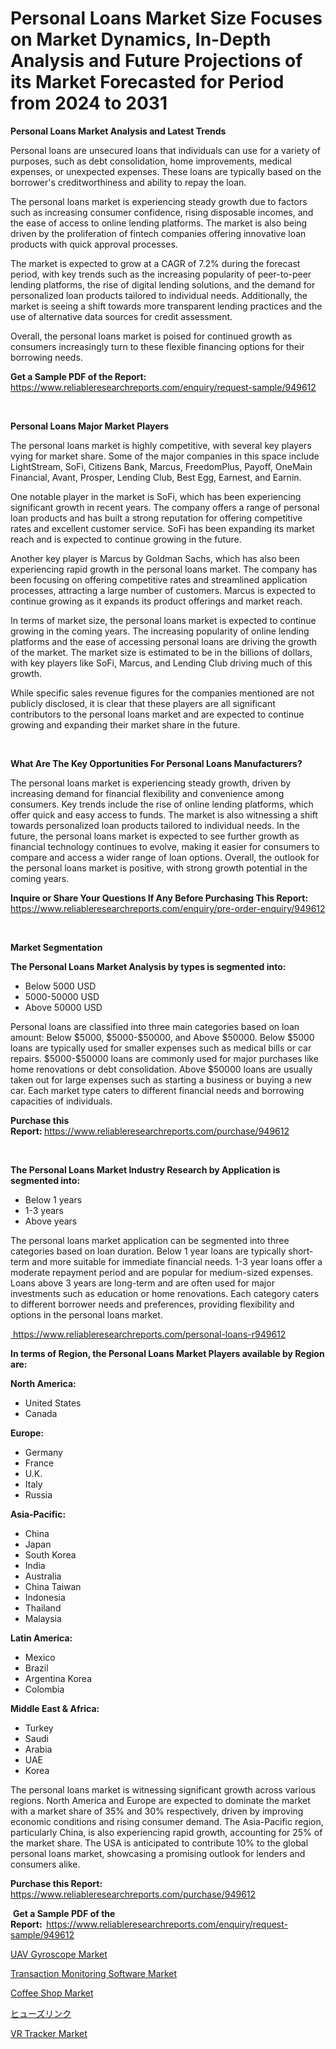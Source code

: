 <p><h1>Personal Loans Market Size Focuses on Market Dynamics, In-Depth Analysis and Future Projections of its Market Forecasted for Period from 2024 to 2031</h1></p><p><strong>Personal Loans Market Analysis and Latest Trends</strong></p>
<p><p>Personal loans are unsecured loans that individuals can use for a variety of purposes, such as debt consolidation, home improvements, medical expenses, or unexpected expenses. These loans are typically based on the borrower's creditworthiness and ability to repay the loan.</p><p>The personal loans market is experiencing steady growth due to factors such as increasing consumer confidence, rising disposable incomes, and the ease of access to online lending platforms. The market is also being driven by the proliferation of fintech companies offering innovative loan products with quick approval processes.</p><p>The market is expected to grow at a CAGR of 7.2% during the forecast period, with key trends such as the increasing popularity of peer-to-peer lending platforms, the rise of digital lending solutions, and the demand for personalized loan products tailored to individual needs. Additionally, the market is seeing a shift towards more transparent lending practices and the use of alternative data sources for credit assessment.</p><p>Overall, the personal loans market is poised for continued growth as consumers increasingly turn to these flexible financing options for their borrowing needs.</p></p>
<p><strong>Get a Sample PDF of the Report:&nbsp;</strong> <a href="https://www.reliableresearchreports.com/enquiry/request-sample/949612">https://www.reliableresearchreports.com/enquiry/request-sample/949612</a></p>
<p>&nbsp;</p>
<p><strong>Personal Loans Major Market Players</strong></p>
<p><p>The personal loans market is highly competitive, with several key players vying for market share. Some of the major companies in this space include LightStream, SoFi, Citizens Bank, Marcus, FreedomPlus, Payoff, OneMain Financial, Avant, Prosper, Lending Club, Best Egg, Earnest, and Earnin.</p><p>One notable player in the market is SoFi, which has been experiencing significant growth in recent years. The company offers a range of personal loan products and has built a strong reputation for offering competitive rates and excellent customer service. SoFi has been expanding its market reach and is expected to continue growing in the future.</p><p>Another key player is Marcus by Goldman Sachs, which has also been experiencing rapid growth in the personal loans market. The company has been focusing on offering competitive rates and streamlined application processes, attracting a large number of customers. Marcus is expected to continue growing as it expands its product offerings and market reach.</p><p>In terms of market size, the personal loans market is expected to continue growing in the coming years. The increasing popularity of online lending platforms and the ease of accessing personal loans are driving the growth of the market. The market size is estimated to be in the billions of dollars, with key players like SoFi, Marcus, and Lending Club driving much of this growth.</p><p>While specific sales revenue figures for the companies mentioned are not publicly disclosed, it is clear that these players are all significant contributors to the personal loans market and are expected to continue growing and expanding their market share in the future.</p></p>
<p>&nbsp;</p>
<p><strong>What Are The Key Opportunities For Personal Loans Manufacturers?</strong></p>
<p><p>The personal loans market is experiencing steady growth, driven by increasing demand for financial flexibility and convenience among consumers. Key trends include the rise of online lending platforms, which offer quick and easy access to funds. The market is also witnessing a shift towards personalized loan products tailored to individual needs. In the future, the personal loans market is expected to see further growth as financial technology continues to evolve, making it easier for consumers to compare and access a wider range of loan options. Overall, the outlook for the personal loans market is positive, with strong growth potential in the coming years.</p></p>
<p><strong>Inquire or Share Your Questions If Any Before Purchasing This Report:</strong> <a href="https://www.reliableresearchreports.com/enquiry/pre-order-enquiry/949612">https://www.reliableresearchreports.com/enquiry/pre-order-enquiry/949612</a></p>
<p>&nbsp;</p>
<p><strong>Market Segmentation</strong></p>
<p><strong>The Personal Loans Market Analysis by types is segmented into:</strong></p>
<p><ul><li>Below 5000 USD</li><li>5000-50000 USD</li><li>Above 50000 USD</li></ul></p>
<p><p>Personal loans are classified into three main categories based on loan amount: Below $5000, $5000-$50000, and Above $50000. Below $5000 loans are typically used for smaller expenses such as medical bills or car repairs. $5000-$50000 loans are commonly used for major purchases like home renovations or debt consolidation. Above $50000 loans are usually taken out for large expenses such as starting a business or buying a new car. Each market type caters to different financial needs and borrowing capacities of individuals.</p></p>
<p><strong>Purchase this Report:&nbsp;</strong><a href="https://www.reliableresearchreports.com/purchase/949612">https://www.reliableresearchreports.com/purchase/949612</a></p>
<p>&nbsp;</p>
<p><strong>The Personal Loans Market Industry Research by Application is segmented into:</strong></p>
<p><ul><li>Below 1 years</li><li>1-3 years</li><li>Above years</li></ul></p>
<p><p>The personal loans market application can be segmented into three categories based on loan duration. Below 1 year loans are typically short-term and more suitable for immediate financial needs. 1-3 year loans offer a moderate repayment period and are popular for medium-sized expenses. Loans above 3 years are long-term and are often used for major investments such as education or home renovations. Each category caters to different borrower needs and preferences, providing flexibility and options in the personal loans market.</p></p>
<p><a href="https://www.reliableresearchreports.com/personal-loans-r949612">&nbsp;https://www.reliableresearchreports.com/personal-loans-r949612</a></p>
<p><strong>In terms of Region, the Personal Loans Market Players available by Region are:</strong></p>
<p>
    <p> <strong> North America: </strong>
        <ul>
            <li>United States</li>
            <li>Canada</li>
        </ul>
        </p> 
    <p> <strong> Europe: </strong>
        <ul>
            <li>Germany</li>
            <li>France</li>
            <li>U.K.</li>
            <li>Italy</li>
            <li>Russia</li>
        </ul>
        </p> 
    <p> <strong> Asia-Pacific: </strong>
        <ul>
            <li>China</li>
            <li>Japan</li>
            <li>South Korea</li>
            <li>India</li>
            <li>Australia</li>
            <li>China Taiwan</li>
            <li>Indonesia</li>
            <li>Thailand</li>
            <li>Malaysia</li>
        </ul>
        </p> 
    <p> <strong> Latin America: </strong>
        <ul>
            <li>Mexico</li>
            <li>Brazil</li>
            <li>Argentina Korea</li>
            <li>Colombia</li>
        </ul>
        </p> 
    <p> <strong> Middle East & Africa: </strong>
        <ul>
            <li>Turkey</li>
            <li>Saudi</li>
            <li>Arabia</li>
            <li>UAE</li>
            <li>Korea</li>
        </ul>
    </p>
    </p>
<p><p>The personal loans market is witnessing significant growth across various regions. North America and Europe are expected to dominate the market with a market share of 35% and 30% respectively, driven by improving economic conditions and rising consumer demand. The Asia-Pacific region, particularly China, is also experiencing rapid growth, accounting for 25% of the market share. The USA is anticipated to contribute 10% to the global personal loans market, showcasing a promising outlook for lenders and consumers alike.</p></p>
<p><strong>Purchase this Report: </strong><a href="https://www.reliableresearchreports.com/purchase/949612">https://www.reliableresearchreports.com/purchase/949612</a></p>
<p>&nbsp;<strong>Get a Sample PDF of the Report:&nbsp;&nbsp;</strong><a href="https://www.reliableresearchreports.com/enquiry/request-sample/949612">https://www.reliableresearchreports.com/enquiry/request-sample/949612</a></p>
<p><strong></strong></p>
<p><p><a href="https://www.linkedin.com/pulse/uav-gyroscope-market-size-reveals-best-marketing-channels-global-4rdee">UAV Gyroscope Market</a></p><p><a href="https://github.com/Sherrillcrooksxa8i18ucf2m/Market-Research-Report-List-2/blob/main/transaction-monitoring-software-market.md">Transaction Monitoring Software Market</a></p><p><a href="https://github.com/derrinmiltonellis35gcl/Market-Research-Report-List-2/blob/main/coffee-shop-market.md">Coffee Shop Market</a></p><p><a href="https://github.com/hwbcz413288296/Market-Research-Report-List-2/blob/main/971605953677.md">ヒューズリンク</a></p><p><a href="https://www.linkedin.com/pulse/vr-tracker-market-key-successful-business-strategy-forecast-lszfe">VR Tracker Market</a></p></p>